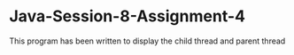 # Java-Session-8-Assignment-4
This program has been written to display the child thread and parent thread
